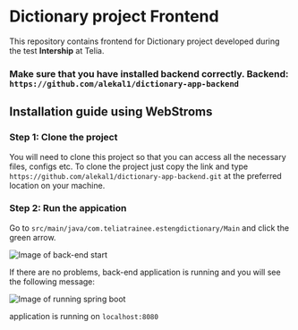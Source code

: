 # Dictionary project Frontend

This repository contains frontend for Dictionary project developed during the test
**Intership** at Telia.

### Make sure that you have installed backend correctly. Backend: `https://github.com/alekal1/dictionary-app-backend`

## Installation guide using WebStroms

### Step 1: Clone the project

You will need to clone this project so that you can access all the necessary files, configs etc.
To clone the project just copy the link and type `https://github.com/alekal1/dictionary-app-backend.git`
at the preferred location on your machine.

### Step 2: Run the appication

Go to `src/main/java/com.teliatrainee.estengdictionary/Main` and click the green arrow.

![Image of back-end start](https://github.com/alekal1/dictionary-app-backend/blob/master/backEndStart.png)

If there are no problems, back-end application is running and you will see the following message:

![Image of running spring boot](https://github.com/alekal1/dictionary-app-backend/blob/master/springBootRunning.png)

application is running on `localhost:8080`
